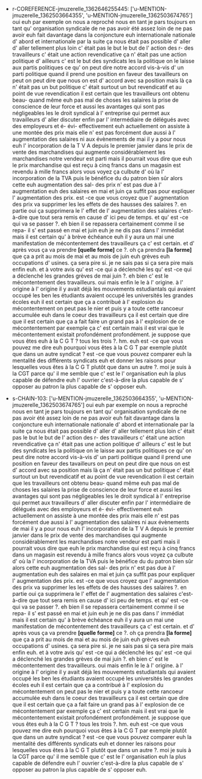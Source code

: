  * r-COREFERENCE-jmuzerelle_1362646255445: ['u-MENTION-jmuzerelle_1362503664355', 'u-MENTION-jmuzerelle_1362503674765']
	oui euh par exemple on nous a reproché nous en tant je pars toujours en tant qu' organisation syndicale de ne pas avoir été assez loin de ne pas avoir euh fait davantage dans la conjoncture euh internationale nationale d' abord et internationale par la suite ça nous était pas possible d' aller d' aller tellement plus loin c' était pas le but le but de l' action des r- des travailleurs c' était une action revendicative ça n' était pas une action politique d' ailleurs c' est le but des syndicats les la politique on le laisse aux partis politiques ce qu' on peut dire notre accord vis-à-vis d' un parti politique quand il prend une position en faveur des tavailleurs on peut on peut dire que nous on est d' accord avec sa position mais là ça n' était pas un but politique c' était surtout un but revendicatif et au point de vue revendication il est certain que les travailleurs ont obtenu beau- quand même euh pas mal de choses les salaires la prise de conscience de leur force et aussi les avantages qui sont pas négligeables les le droit syndical à l' entreprise qui permet aux travailleurs d' aller discuter enfin par l' intermédiaire de délégués avec des employeurs et é- évi- effectivement euh actuellement on assiste à une montée des prix mais elle n' est pas forcément due aussi à l' augmentation des salaires ni aux évènements de mai il y a pour nous euh l' incorporation de la T V A depuis le premier janvier dans le prix de vente des marchandises qui augmente considérablement les marchandises notre vendeur est parti mais il pourrait vous dire que euh le prix marchandise qui est reçu à cinq francs dans un magasin est revendu à mille francs alors vous voyez ça culbute d' où la l' incorporation de la TVA puis le bénéfice du du patron bien sûr alors cette euh augmentation des sal- des prix n' est pas due à l' augmentation euh des salaires en mai et juin ça suffit pas pour expliquer l' augmentation des prix.
	 est -ce que vous croyez que l' augmentation des prix va supprimer les les effets de des hausses des salaires ?.
	 en partie oui ça supprimera le l' effet de l' augmentation des salaires c'est-à-dire que tout sera remis en cause d' ici peu de temps.
	 et qu' est -ce qui va se passer ?.
	 eh bien il se repassera certainement comme il se repa- il s' est passé en mai et juin euh je ne dis pas dans l' immédiat mais il est certain qu' à brève échéance euh il y aura un mai une manifestation de mécontentement des travailleurs ça c' est certain.
	 et d' après vous ça va prendre **[quelle forme]** ce ?.
	 oh ça prendra **[la forme]** que ça a prit au mois de mai et au mois de juin euh grèves euh occupations d' usines.
	 ça sera pire si.
	 je ne sais pas si ça sera pire mais enfin euh.
	 et à votre avis qu' est -ce qui a déclenché les qu' est -ce qui a déclenché les grandes grèves de mai juin ?.
	 eh bien c' est le mécontentement des travailleurs.
	 oui mais enfin le le à l' origine.
	 à l' origine à l' origine il y avait déjà les mouvements estudiantals qui avaient occupé les ben les étudiants avaient occupé les universités les grandes écoles euh il est certain que ça a contribué à l' explosion du mécontentement on peut pas le nier et puis y a toute cette rancoeur accumulée euh dans le coeur des travailleurs ça il est certain que dire que il est certain que ça a fait faire un grand pas à l' explosion de ce mécontentement par exemple ça c' est certain mais il est vrai que le mécontentement existait profondément profondément.
	 je suppose que vous êtes euh à la C G T ? tous les trois ?.
	 hm.
	 euh est -ce que vous pouvez me dire euh pourquoi vous êtes à la C G T par exemple plutôt que dans un autre syndicat ? est -ce que vous pouvez comparer euh la mentalité des différents syndicats euh et donner les raisons pour lesquelles vous êtes à la C G T plutôt que dans un autre ?.
	 moi je suis à la CGT parce qu' il me semble que c' est le l' organisation euh la plus capable de défendre euh l' ouvrier c'est-à-dire la plus capable de s' opposer au patron la plus capable de s' opposer euh.
	
 * s-CHAIN-103: ['u-MENTION-jmuzerelle_1362503664355', 'u-MENTION-jmuzerelle_1362503674765']
	oui euh par exemple on nous a reproché nous en tant je pars toujours en tant qu' organisation syndicale de ne pas avoir été assez loin de ne pas avoir euh fait davantage dans la conjoncture euh internationale nationale d' abord et internationale par la suite ça nous était pas possible d' aller d' aller tellement plus loin c' était pas le but le but de l' action des r- des travailleurs c' était une action revendicative ça n' était pas une action politique d' ailleurs c' est le but des syndicats les la politique on le laisse aux partis politiques ce qu' on peut dire notre accord vis-à-vis d' un parti politique quand il prend une position en faveur des tavailleurs on peut on peut dire que nous on est d' accord avec sa position mais là ça n' était pas un but politique c' était surtout un but revendicatif et au point de vue revendication il est certain que les travailleurs ont obtenu beau- quand même euh pas mal de choses les salaires la prise de conscience de leur force et aussi les avantages qui sont pas négligeables les le droit syndical à l' entreprise qui permet aux travailleurs d' aller discuter enfin par l' intermédiaire de délégués avec des employeurs et é- évi- effectivement euh actuellement on assiste à une montée des prix mais elle n' est pas forcément due aussi à l' augmentation des salaires ni aux évènements de mai il y a pour nous euh l' incorporation de la T V A depuis le premier janvier dans le prix de vente des marchandises qui augmente considérablement les marchandises notre vendeur est parti mais il pourrait vous dire que euh le prix marchandise qui est reçu à cinq francs dans un magasin est revendu à mille francs alors vous voyez ça culbute d' où la l' incorporation de la TVA puis le bénéfice du du patron bien sûr alors cette euh augmentation des sal- des prix n' est pas due à l' augmentation euh des salaires en mai et juin ça suffit pas pour expliquer l' augmentation des prix.
	 est -ce que vous croyez que l' augmentation des prix va supprimer les les effets de des hausses des salaires ?.
	 en partie oui ça supprimera le l' effet de l' augmentation des salaires c'est-à-dire que tout sera remis en cause d' ici peu de temps.
	 et qu' est -ce qui va se passer ?.
	 eh bien il se repassera certainement comme il se repa- il s' est passé en mai et juin euh je ne dis pas dans l' immédiat mais il est certain qu' à brève échéance euh il y aura un mai une manifestation de mécontentement des travailleurs ça c' est certain.
	 et d' après vous ça va prendre **[quelle forme]** ce ?.
	 oh ça prendra **[la forme]** que ça a prit au mois de mai et au mois de juin euh grèves euh occupations d' usines.
	 ça sera pire si.
	 je ne sais pas si ça sera pire mais enfin euh.
	 et à votre avis qu' est -ce qui a déclenché les qu' est -ce qui a déclenché les grandes grèves de mai juin ?.
	 eh bien c' est le mécontentement des travailleurs.
	 oui mais enfin le le à l' origine.
	 à l' origine à l' origine il y avait déjà les mouvements estudiantals qui avaient occupé les ben les étudiants avaient occupé les universités les grandes écoles euh il est certain que ça a contribué à l' explosion du mécontentement on peut pas le nier et puis y a toute cette rancoeur accumulée euh dans le coeur des travailleurs ça il est certain que dire que il est certain que ça a fait faire un grand pas à l' explosion de ce mécontentement par exemple ça c' est certain mais il est vrai que le mécontentement existait profondément profondément.
	 je suppose que vous êtes euh à la C G T ? tous les trois ?.
	 hm.
	 euh est -ce que vous pouvez me dire euh pourquoi vous êtes à la C G T par exemple plutôt que dans un autre syndicat ? est -ce que vous pouvez comparer euh la mentalité des différents syndicats euh et donner les raisons pour lesquelles vous êtes à la C G T plutôt que dans un autre ?.
	 moi je suis à la CGT parce qu' il me semble que c' est le l' organisation euh la plus capable de défendre euh l' ouvrier c'est-à-dire la plus capable de s' opposer au patron la plus capable de s' opposer euh.
	
